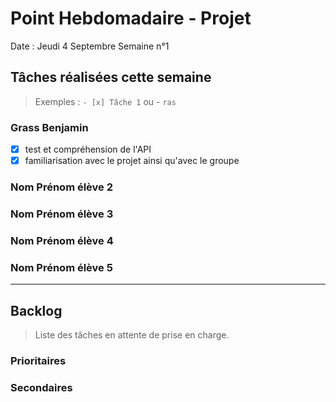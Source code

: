 # Point Hebdomadaire - Projet

Date : Jeudi 4 Septembre 
Semaine n°1

## Tâches réalisées cette semaine

> Exemples : `- [x] Tâche 1` ou - `ras`

### Grass Benjamin 
-[x] test et compréhension de l'API 
-[x] familiarisation avec le projet ainsi qu'avec le groupe
### Nom Prénom élève 2

### Nom Prénom élève 3

### Nom Prénom élève 4

### Nom Prénom élève 5

---

## Backlog

> Liste des tâches en attente de prise en charge.

### Prioritaires

### Secondaires
